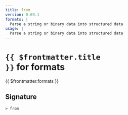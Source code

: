 ```yaml
---
title: from
version: 0.69.1
formats: |
  Parse a string or binary data into structured data
usage: |
  Parse a string or binary data into structured data
---
```


# <code>{{ $frontmatter.title }}</code> for formats

<div class='command-title'>{{ $frontmatter.formats }}</div>

## Signature

```> from ```
